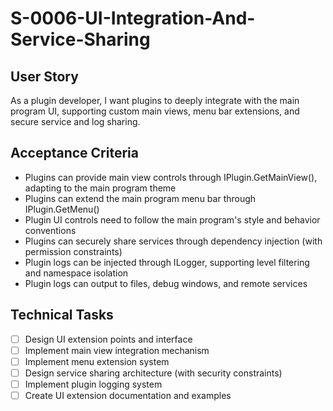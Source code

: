 <!-- 优先级：P2 -->
<!-- 状态：待开始 -->
# S-0006-UI-Integration-And-Service-Sharing

## User Story
As a plugin developer, I want plugins to deeply integrate with the main program UI, supporting custom main views, menu bar extensions, and secure service and log sharing.

## Acceptance Criteria
- Plugins can provide main view controls through IPlugin.GetMainView(), adapting to the main program theme
- Plugins can extend the main program menu bar through IPlugin.GetMenu()
- Plugin UI controls need to follow the main program's style and behavior conventions
- Plugins can securely share services through dependency injection (with permission constraints)
- Plugin logs can be injected through ILogger<T>, supporting level filtering and namespace isolation
- Plugin logs can output to files, debug windows, and remote services

## Technical Tasks
- [ ] Design UI extension points and interface
- [ ] Implement main view integration mechanism
- [ ] Implement menu extension system
- [ ] Design service sharing architecture (with security constraints)
- [ ] Implement plugin logging system
- [ ] Create UI extension documentation and examples
